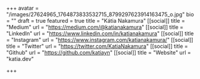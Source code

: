 +++
avatar = "/images/27624965_1764873833532715_8799297623914163475_o.jpg"
bio = ""
draft = true
featured = true
title = "Kátia Nakamura"
[[social]]
title = "Medium"
url = "https://medium.com/@katianakamura"
[[social]]
title = "LinkedIn"
url = "https://www.linkedin.com/in/katianakamura"
[[social]]
title = "Instagram"
url = "https://www.instagram.com/katianakamura/"
[[social]]
title = "Twitter"
url = "https://twitter.com/KatiaNakamura"
[[social]]
title = "Github"
url = "https://github.com/katiayn"
[[social]]
title = "Website"
url = "katia.dev"

+++
